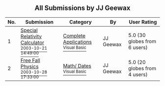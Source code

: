 ﻿<div align="center">

## All Submissions by JJ Geewax

</div>

No.  | Submission | Category | By   | User Rating
---- | ---------- | -------- | ---- | -----------
1 | [Special Relativity Calculator<br /><sup>2003-10-21 14:49:00</sup>](https://github.com/Planet-Source-Code/jj-geewax-special-relativity-calculator__1-49370) | [Complete Applications<br /><sup>Visual Basic</sup>](../ByCategory/complete-applications__1-27.md) | JJ Geewax | 5.0 (30 globes from 6 users)
2 | [Free Fall Physics<br /><sup>2003-10-28 17:33:00</sup>](https://github.com/Planet-Source-Code/jj-geewax-free-fall-physics__1-49502) | [Math/ Dates<br /><sup>Visual Basic</sup>](../ByCategory/math-dates__1-37.md) | JJ Geewax | 5.0 (20 globes from 4 users)
